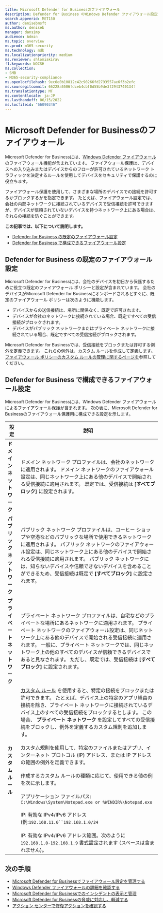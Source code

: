 ```yaml
---
title: Microsoft Defender for Businessのファイアウォール
description: Defender for Business のWindows Defender ファイアウォール設定について説明します。 ファイアウォールは、不要なネットワーク トラフィックが会社のデバイスに流れるのを防ぐのに役立ちます。
search.appverid: MET150
author: denisebmsft
ms.author: deniseb
manager: dansimp
audience: Admin
ms.topic: overview
ms.prod: m365-security
ms.technology: mdb
ms.localizationpriority: medium
ms.reviewer: shlomiakirav
f1.keywords: NOCSH
ms.collection:
- SMB
- M365-security-compliance
ms.openlocfilehash: 9ec6e0b10812c42c90266fd2793557ae6f3b2efc
ms.sourcegitcommit: 66228a5506fdceb4cbf0d55b9de3f2943740134f
ms.translationtype: MT
ms.contentlocale: ja-JP
ms.lasthandoff: 06/15/2022
ms.locfileid: "66090346"
---
```

# <a name="firewall-in-microsoft-defender-for-business"></a>Microsoft Defender for Businessのファイアウォール

Microsoft Defender for Businessには、[Windows Defender ファイアウォール](/windows/security/threat-protection/windows-firewall/windows-firewall-with-advanced-security)のファイアウォール機能が含まれています。 ファイアウォール保護は、デバイスへの入り込みまたはデバイスからのフローが許可されているネットワーク トラフィックを決定するルールを使用してデバイスをセキュリティで保護するのに役立ちます。 

ファイアウォール保護を使用して、さまざまな場所のデバイスでの接続を許可するかブロックするかを指定できます。 たとえば、ファイアウォール設定では、会社の内部ネットワークに接続されているデバイスで受信接続を許可できますが、デバイスが信頼されていないデバイスを持つネットワーク上にある場合は、それらの接続を防ぐことができます。

**この記事では、以下について説明します。**

- [Defender for Business の既定のファイアウォール設定](#default-firewall-settings-in-defender-for-business)
- [Defender for Business で構成できるファイアウォール設定](#firewall-settings-you-can-configure-in-defender-for-business)


## <a name="default-firewall-settings-in-defender-for-business"></a>Defender for Business の既定のファイアウォール設定

Microsoft Defender for Businessには、会社のデバイスを初日から保護するために役立つ既定のファイアウォール ポリシーと設定が含まれています。 会社のデバイスがMicrosoft Defender for Businessにオンボードされるとすぐに、既定のファイアウォール ポリシーは次のように機能します。

- デバイスからの送信接続は、場所に関係なく、既定で許可されます。
- デバイスが会社のネットワークに接続されている場合、既定ですべての受信接続がブロックされます。
- デバイスがパブリック ネットワークまたはプライベート ネットワークに接続されている場合、既定ですべての受信接続がブロックされます。

Microsoft Defender for Businessでは、受信接続をブロックまたは許可する例外を定義できます。 これらの例外は、カスタム ルールを作成して定義します。 [ファイアウォール ポリシーのカスタム ルールの管理に関するページを](mdb-custom-rules-firewall.md)参照してください。

## <a name="firewall-settings-you-can-configure-in-defender-for-business"></a>Defender for Business で構成できるファイアウォール設定

Microsoft Defender for Businessには、Windows Defender ファイアウォールによるファイアウォール保護が含まれます。 次の表に、Microsoft Defender for Businessのファイアウォール保護用に構成できる設定を示します。

| 設定 | 説明 |
|--|--|
| **ドメイン ネットワーク** | ドメイン ネットワーク プロファイルは、会社のネットワークに適用されます。 ドメイン ネットワークのファイアウォール設定は、同じネットワーク上にある他のデバイスで開始される受信接続に適用されます。 既定では、受信接続は **[すべてブロック]** に設定されます。  |
| **パブリック ネットワーク** | パブリック ネットワーク プロファイルは、コーヒー ショップや空港などのパブリックな場所で使用できるネットワークに適用されます。 パブリック ネットワークのファイアウォール設定は、同じネットワーク上にある他のデバイスで開始される受信接続に適用されます。 パブリック ネットワークには、知らないデバイスや信頼できないデバイスを含めることができるため、受信接続は既定で **[すべてブロック]** に設定されます。  |
| **プライベート ネットワーク** | プライベート ネットワーク プロファイルは、自宅などのプライベートな場所にあるネットワークに適用されます。 プライベート ネットワークのファイアウォール設定は、同じネットワーク上にある他のデバイスで開始される受信接続に適用されます。 一般に、プライベート ネットワークでは、同じネットワーク上の他のすべてのデバイスが信頼できるデバイスであると見なされます。 ただし、既定では、受信接続は **[すべてブロック]** に設定されます。 |
| **カスタム ルール** | [カスタム ルール](mdb-custom-rules-firewall.md) を使用すると、特定の接続をブロックまたは許可できます。 たとえば、デバイス上の特定のアプリ経由の接続を除き、プライベート ネットワークに接続されているデバイス上のすべての受信接続をブロックするとします。 この場合、 **プライベート ネットワーク** を設定してすべての受信接続をブロックし、例外を定義するカスタム規則を追加します。 <br/><br/>カスタム規則を使用して、特定のファイルまたはアプリ、インターネット プロトコル (IP) アドレス、または IP アドレスの範囲の例外を定義できます。 <br/><br/>作成するカスタム ルールの種類に応じて、使用できる値の例を次に示します。 <br/><br/>アプリケーション ファイルパス: `C:\Windows\System\Notepad.exe or %WINDIR%\Notepad.exe` <br/><br/>IP: 有効な IPv4/IPv6 アドレス (例:`192.168.11.0``192.168.1.0/24` <br/><br/>IP: 有効な IPv4/IPv6 アドレス範囲。次のように `192.168.1.0-192.168.1.9` 書式設定されます (スペースは含まれません)。 |

## <a name="next-steps"></a>次の手順

- [Microsoft Defender for Businessでファイアウォール設定を管理する](mdb-custom-rules-firewall.md)
- [Windows Defender ファイアウォールの詳細を確認する](/windows/security/threat-protection/windows-firewall/windows-firewall-with-advanced-security)
- [Microsoft Defender for Businessでのインシデントの表示と管理](mdb-view-manage-incidents.md)
- [Microsoft Defender for Businessの脅威に対応し、軽減する](mdb-respond-mitigate-threats.md)
- [アクション センターで修復アクションを確認する](mdb-review-remediation-actions.md)